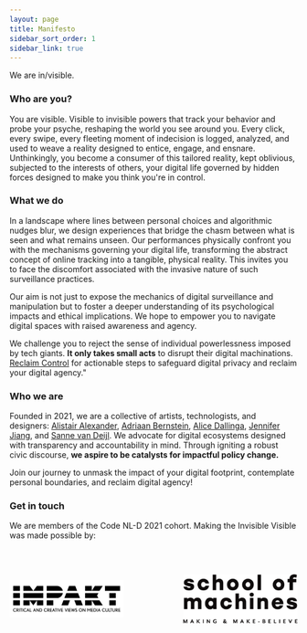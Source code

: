 ```yaml
---
layout: page
title: Manifesto
sidebar_sort_order: 1
sidebar_link: true
---
```


We are in/visible.

### Who are you?
You are visible. Visible to invisible powers that track your behavior and probe your psyche, reshaping the world you see around you. Every click, every swipe, every fleeting moment of indecision is logged, analyzed, and used to weave a reality designed to entice, engage, and ensnare. Unthinkingly, you become a consumer of this tailored reality, kept oblivious, subjected to the interests of others, your digital life governed by hidden forces designed to make you think you're in control.

### What we do
In a landscape where lines between personal choices and algorithmic nudges blur, we design experiences that bridge the chasm between what is seen and what remains unseen. Our performances physically confront you with the mechanisms governing your digital life, transforming the abstract concept of online tracking into a tangible, physical reality. This invites you to face the discomfort associated with the invasive nature of such surveillance practices.

Our aim is not just to expose the mechanics of digital surveillance and manipulation but to foster a deeper understanding of its psychological impacts and ethical implications. We hope to empower you to navigate digital spaces with raised awareness and agency.

We challenge you to reject the sense of individual powerlessness imposed by tech giants. **It only takes small acts** to disrupt their digital machinations. [Reclaim Control](reclaim_control) for actionable steps to safeguard digital privacy and reclaim your digital agency."

### Who we are
Founded in 2021, we are a collective of artists, technologists, and designers: [Alistair Alexander](https://reclaimed.systems/), [Adriaan Bernstein](https://bernstein.design/), [Alice Dallinga](https://re-publica.com/de/user/13731), [Jennifer Jiang](https://jenniferjiang.info/), and [Sanne van Deijl](https://www.sannevandeijl.nl/). We advocate for digital ecosystems designed with transparency and accountability in mind. Through igniting a robust civic discourse, **we aspire to be catalysts for impactful policy change.** 

Join our journey to unmask the impact of your digital footprint, contemplate personal boundaries, and reclaim digital agency!

### Get in touch

We are members of the Code NL-D 2021 cohort. Making the Invisible Visible was made possible by:

<div style="display: flex; justify-content: space-between; align-items: center; max-width: 800px; margin: auto; margin-top: 60px;">
    <a href="https://impakt.nl/" target="_blank">
        <img src="../assets/logos/impakt-black.png" alt="IMPAKT" style="width: 200px; border-radius: 0;">
    </a>
    <a href="https://www.schoolofma.org/" target="_blank">
        <img src="../assets/logos/schoolofmachines_blk.png" alt="SCHOOLOFMA" style="width: 200px; border-radius: 0;">
    </a>
</div>